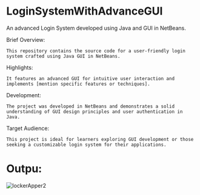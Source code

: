# LoginSystemWithAdvanceGUI
An advanced Login System developed using Java and GUI in NetBeans.

Brief Overview: 

    This repository contains the source code for a user-friendly login system crafted using Java GUI in NetBeans.

Highlights: 
    
    It features an advanced GUI for intuitive user interaction and implements [mention specific features or techniques].

Development:
    
    The project was developed in NetBeans and demonstrates a solid understanding of GUI design principles and user authentication in Java.

Target Audience: 
      
    This project is ideal for learners exploring GUI development or those seeking a customizable login system for their applications.

# Outpu:
![lockerApper2](https://github.com/thippeswammy/LoginSystemWithAdvanceGUI/assets/73697198/dd0ad50c-5c3c-4ada-9986-ab4e0b86a7fd)
